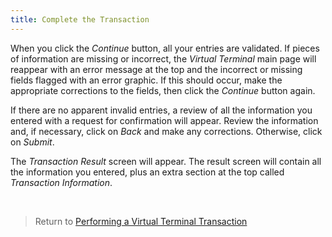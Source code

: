 ```yaml
---
title: Complete the Transaction
---
```


<span>When you click the <em>Continue</em> button, all your entries are validated. If pieces of information are missing or incorrect, the <em>Virtual Terminal</em> main page will reappear with an error message at the top and the incorrect or missing fields flagged with an error graphic. If this should occur, make the appropriate corrections to the fields, then click the <em>Continue</em> button again.<span>&nbsp;</span></span>

<span>If there are no apparent invalid entries, a review of all the information you entered with a request for confirmation will appear. Review the information and, if necessary, click on <em>Back</em> and make any corrections. Otherwise, click on <em>Submit</em>.</span>

<span>The <em>Transaction Result</em> screen will appear. The result screen will contain all the information you entered, plus an extra section at the top called <em>Transaction Information</em>.</span>

&nbsp;

> Return to [Performing a Virtual Terminal Transaction][1]

 [1]: http://docs.firstdata.com/org/gateway/node/139
